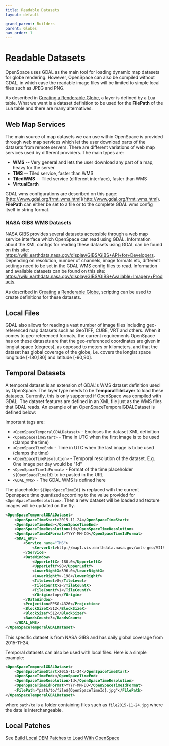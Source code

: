 ```yaml
---
title: Readable Datasets
layout: default

grand_parent: Builders
parent: Globes
nav_order: 1
---
```


# Readable Datasets
OpenSpace uses GDAL as the main tool for loading dynamic map datasets for globe rendering.  However, OpenSpace can also be compiled without GDAL, in which case the readable image files will be limited to simple local files such as JPEG and PNG.

As described in [Creating a Renderable Globe](creating-a-renderableglobe), a layer is defined by a Lua table.  What we want is a dataset definition to be used for the **FilePath** of the Lua table and there are many alternatives.

## Web Map Services
The main source of map datasets we can use within OpenSpace is provided through web map services which let the user download parts of the datasets from remote servers.  There are different variations of web map services used by different providers.  The main types are:

  - **WMS** -- Very general and lets the user download any part of a map, heavy for the server
  - **TMS** -- Tiled service, faster than WMS
  - **TiledWMS** -- Tiled service (different interface), faster than WMS
  - **VirtualEarth**

GDAL wms configurations are described on this page: [http://www.gdal.org/frmt_wms.html](http://www.gdal.org/frmt_wms.html).  **FilePath** can either be set to a file or to the complete GDAL wms config itself in string format.

### NASA GIBS WMS Datasets
NASA GIBS provides several datasets accessible through a web map service interface which OpenSpace can read using GDAL.  Information about the XML configs for reading these datasets using GDAL can be found on this site: https://wiki.earthdata.nasa.gov/display/GIBS/GIBS+API+for+Developers.
 Depending on resolution, number of channels, image formats etc, different settings need to be set in the GDAL WMS config files to read.  Information and available datasets can be found on this site:
https://wiki.earthdata.nasa.gov/display/GIBS/GIBS+Available+Imagery+Products.

As described in [Creating a Renderable Globe](creating-a-renderableglobe), scripting can be used to create definitions for these datasets.

## Local Files
GDAL also allows for reading a vast number of image files including geo-referenced map datasets such as GeoTIFF, CUBE, VRT and others.  When it comes to geo-referenced formats, the current requirements OpenSpace has on these datasets are that the geo-referenced coordinates are given in longlat space (degrees), as opposed to meters or kilometers, and that the dataset has global coverage of the globe, i.e. covers the longlat space longitude \[-180,180\] and latitude \[-90,90\].

## Temporal Datasets
A temporal dataset is an extension of GDAL's WMS dataset definition used by OpenSpace.  The layer type needs to be **TemporalTileLayer** to load these datasets. Currently, this is only supported if OpenSpace was compiled with GDAL. The dataset features are defined in an XML file just as the WMS files that GDAL reads.  An example of an OpenSpaceTemporalGDALDataset is defined below:

Important tags are:
- `<OpenSpaceTemporalGDALDataset>` - Encloses the dataset XML definition
- `<OpenSpaceTimeStart>` - Time in UTC when the first image is to be used (clamps the time)
- `<OpenSpaceTimeEnd>` - Time in UTC when the last image is to be used (clamps the time)
- `<OpenSpaceTimeResolution>` - Temporal resolution of the dataset. E.g. One image per day would be "1d"
- `<OpenSpaceTimeIdFormat>` - Format of the time placeholder `${OpenSpaceTimeId}` to be pasted in the URL
- `<GDAL_WMS>` - The GDAL WMS is defined here

The placeholder `${OpenSpaceTimeId}` is replaced with the current Openspace time quantized according to the value provided for `<OpenSpaceTimeResolution>`.  Then a new dataset will be loaded and texture images will be updated on the fly.

```xml
<OpenSpaceTemporalGDALDataset>
    <OpenSpaceTimeStart>2015-11-24</OpenSpaceTimeStart>
    <OpenSpaceTimeEnd></OpenSpaceTimeEnd>
    <OpenSpaceTimeResolution>1d</OpenSpaceTimeResolution>
    <OpenSpaceTimeIdFormat>YYYY-MM-DD</OpenSpaceTimeIdFormat>
    <GDAL_WMS>
        <Service name="TMS">
            <ServerUrl>http://map1.vis.earthdata.nasa.gov/wmts-geo/VIIRS_SNPP_CorrectedReflectance_TrueColor/default/${OpenSpaceTimeId}/EPSG4326_250m/${z}/${y}/${x}.jpg</ServerUrl>
        </Service>
        <DataWindow>
            <UpperLeftX>-180.0</UpperLeftX>
            <UpperLeftY>90</UpperLeftY>
            <LowerRightX>396.0</LowerRightX>
            <LowerRightY>-198</LowerRightY>
            <TileLevel>8</TileLevel>
            <TileCountX>2</TileCountX>
            <TileCountY>1</TileCountY>
            <YOrigin>top</YOrigin>
        </DataWindow>
        <Projection>EPSG:4326</Projection>
        <BlockSizeX>512</BlockSizeX>
        <BlockSizeY>512</BlockSizeY>
        <BandsCount>3</BandsCount>
    </GDAL_WMS>
</OpenSpaceTemporalGDALDataset>
```
This specific dataset is from NASA GIBS and has daily global coverage from 2015-11-24.

Temporal datasets can also be used with local files.  Here is a simple example:
```xml
<OpenSpaceTemporalGDALDataset>
    <OpenSpaceTimeStart>2015-11-24</OpenSpaceTimeStart>
    <OpenSpaceTimeEnd></OpenSpaceTimeEnd>
    <OpenSpaceTimeResolution>1d</OpenSpaceTimeResolution>
    <OpenSpaceTimeIdFormat>YYYY-MM-DD</OpenSpaceTimeIdFormat>
    <FilePath>"path/to/file${OpenSpaceTimeId}.jpg"</FilePath>
</OpenSpaceTemporalGDALDataset>
```
where `path/to` is a folder containing files such as `file2015-11-24.jpg` where the date is interchangeable.

## Local Patches
See [Build Local DEM Patches to Load With OpenSpace](build-local-dem-patches)
